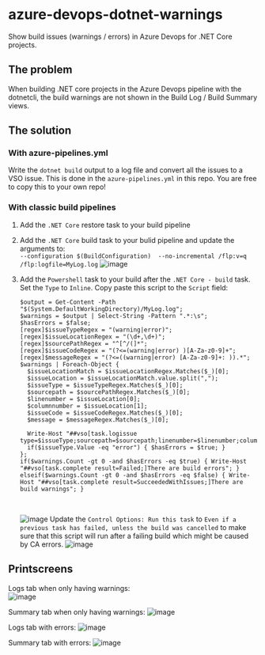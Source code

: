 # azure-devops-dotnet-warnings
Show build issues (warnings / errors) in Azure Devops for .NET Core projects. 

## The problem
When building .NET core projects in the Azure Devops pipeline with the dotnetcli, the build warnings are not shown in the Build Log / Build Summary views. 

## The solution
### With azure-pipelines.yml
Write the `dotnet build` output to a log file and convert all the issues to a VSO issue. 
This is done in the `azure-pipelines.yml` in this repo. You are free to copy this to your own repo! 

### With classic build pipelines
1.  Add the `.NET Core` restore task to your build pipeline
2.  Add the `.NET Core` build task to your bulid pipeline and update the arguments to: 
    <br/>`--configuration $(BuildConfiguration)  --no-incremental /flp:v=q /flp:logfile=MyLog.log`
    ![image](https://user-images.githubusercontent.com/20542194/59512441-4680b200-8ea8-11e9-821a-89cfe368cb8f.png)
3.  Add the `Powershell` task to your build after the `.NET Core - build` task. 
    Set the `Type` to `Inline`. 
    Copy paste this script to the `Script` field: 
    ```
    $output = Get-Content -Path "$(System.DefaultWorkingDirectory)/MyLog.log";
    $warnings = $output | Select-String -Pattern ".*:\s";
    $hasErrors = $false;
    [regex]$issueTypeRegex = "(warning|error)";
    [regex]$issueLocationRegex = "(\d+,\d+)";
    [regex]$sourcePathRegex = "^[^/(]*";
    [regex]$issueCodeRegex = "(?<=(warning|error) )[A-Za-z0-9]+";
    [regex]$messageRegex = "(?<=((warning|error) [A-Za-z0-9]+: )).*";
    $warnings | Foreach-Object { 
      $issueLocationMatch = $issueLocationRegex.Matches($_)[0];
      $issueLocation = $issueLocationMatch.value.split(",");
      $issueType = $issueTypeRegex.Matches($_)[0];
      $sourcepath = $sourcePathRegex.Matches($_)[0];
      $linenumber = $issueLocation[0];
      $columnnumber = $issueLocation[1];
      $issueCode = $issueCodeRegex.Matches($_)[0];
      $message = $messageRegex.Matches($_)[0];

      Write-Host "##vso[task.logissue type=$issueType;sourcepath=$sourcepath;linenumber=$linenumber;columnnumber=$columnnumber;code=$issueCode;]$message";
      if($issueType.Value -eq "error") { $hasErrors = $true; }
    };
    if($warnings.Count -gt 0 -and $hasErrors -eq $true) { Write-Host "##vso[task.complete result=Failed;]There are build errors"; } 
    elseif($warnings.Count -gt 0 -and $hasErrors -eq $false) { Write-Host "##vso[task.complete result=SucceededWithIssues;]There are build warnings"; } 
      ```
      <br/>
      
      ![image](https://user-images.githubusercontent.com/20542194/59512558-7fb92200-8ea8-11e9-8249-721400699364.png)
      Update the `Control Options: Run this task` to `Even if a previous task has failed, unless the build was cancelled` to make sure that this script will run after a failing build which might be caused by CA errors. 
      ![image](https://user-images.githubusercontent.com/20542194/59512609-9c555a00-8ea8-11e9-9b82-d871d2e0e42a.png)

## Printscreens
Logs tab when only having warnings:<br/>
![image](https://user-images.githubusercontent.com/20542194/59474060-cd944280-8e34-11e9-83b4-2d4db01a330f.png)

Summary tab when only having warnings:
![image](https://user-images.githubusercontent.com/20542194/59474331-d5a0b200-8e35-11e9-9820-db5561fc6289.png)

Logs tab with errors: 
![image](https://user-images.githubusercontent.com/20542194/59497150-62715d00-8e82-11e9-8281-829a0dc21f71.png)

Summary tab with errors: 
![image](https://user-images.githubusercontent.com/20542194/59497339-c8f67b00-8e82-11e9-91d0-331137d43f2d.png)

